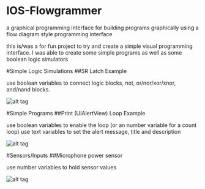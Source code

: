 # IOS-Flowgrammer
a graphical programming interface for building programs graphically using a flow diagram style programming interface

this is/was a for fun project to try and create a simple visual programming interface. I was able to create some simple programs
as well as some boolean logic simulators

#Simple Logic Simulations
##SR Latch Example

use boolean variables to connect logic blocks,  not, or/nor/xor/xnor, and/nand blocks. 

![alt tag](https://raw.github.com/nickolanack/IOS-Flowgrammer/master/sr-latch.png)


#Simple Programs
##Print (UIAlertView) Loop Example

use boolean variables to enable the loop (or an number variable for a count loop)
use text variables to set the alert message, title and description

![alt tag](https://raw.github.com/nickolanack/IOS-Flowgrammer/master/loop.png)


#Sensors/Inputs
##Microphone power sensor

use number variables to hold sensor values

![alt tag](https://raw.github.com/nickolanack/IOS-Flowgrammer/master/mic-sensor.png)
